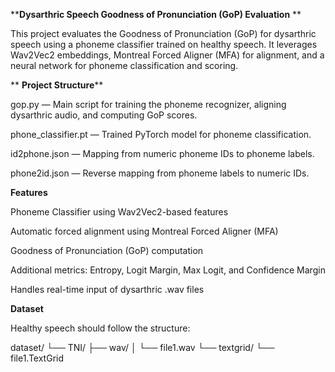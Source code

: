 ****Dysarthric Speech Goodness of Pronunciation (GoP) Evaluation**
**

This project evaluates the Goodness of Pronunciation (GoP) for dysarthric speech using a phoneme classifier trained on healthy speech. It leverages Wav2Vec2 embeddings, Montreal Forced Aligner (MFA) for alignment, and a neural network for phoneme classification and scoring.


**
**Project Structure****

gop.py — Main script for training the phoneme recognizer, aligning dysarthric audio, and computing GoP scores.

phone_classifier.pt — Trained PyTorch model for phoneme classification.

id2phone.json — Mapping from numeric phoneme IDs to phoneme labels.

phone2id.json — Reverse mapping from phoneme labels to numeric IDs.


****Features****

Phoneme Classifier using Wav2Vec2-based features

Automatic forced alignment using Montreal Forced Aligner (MFA)

Goodness of Pronunciation (GoP) computation

Additional metrics: Entropy, Logit Margin, Max Logit, and Confidence Margin

Handles real-time input of dysarthric .wav files

****Dataset****

Healthy speech should follow the structure:

dataset/
└── TNI/
    ├── wav/
    │   └── file1.wav
    └── textgrid/
        └── file1.TextGrid
